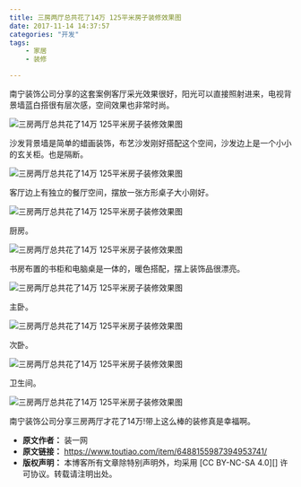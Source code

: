 ```yaml
---
title: 三房两厅总共花了14万 125平米房子装修效果图
date: 2017-11-14 14:37:57
categories: "开发"
tags:
	- 家居
	- 装修

---
```


南宁装饰公司分享的这套案例客厅采光效果很好，阳光可以直接照射进来，电视背景墙蓝白搭很有层次感，空间效果也非常时尚。

![三房两厅总共花了14万 125平米房子装修效果图][14_ 125]

沙发背景墙是简单的蜡画装饰，布艺沙发刚好搭配这个空间，沙发边上是一个小小的玄关柜。也是隔断。

![三房两厅总共花了14万 125平米房子装修效果图][14_ 125 1]

客厅边上有独立的餐厅空间，摆放一张方形桌子大小刚好。

![三房两厅总共花了14万 125平米房子装修效果图][14_ 125 2]

厨房。

![三房两厅总共花了14万 125平米房子装修效果图][14_ 125 3]

书房布置的书柜和电脑桌是一体的，暖色搭配，摆上装饰品很漂亮。

![三房两厅总共花了14万 125平米房子装修效果图][14_ 125 4]

主卧。

![三房两厅总共花了14万 125平米房子装修效果图][14_ 125 5]

次卧。

![三房两厅总共花了14万 125平米房子装修效果图][14_ 125 6]

卫生间。

![三房两厅总共花了14万 125平米房子装修效果图][14_ 125 7]

南宁装饰公司分享三房两厅才花了14万!带上这么棒的装修真是幸福啊。


[14_ 125]: static/resources/crawler/ZB3A-INIE-JQBE.jpg
[14_ 125 1]: static/resources/crawler/JBFY-ZAEQ-IJMB.jpg
[14_ 125 2]: static/resources/crawler/UBRZ-FVYJ-UFBV.jpg
[14_ 125 3]: static/resources/crawler/BFBI-MQ6Z-ABQM.jpg
[14_ 125 4]: static/resources/crawler/JVRM-RQEE-REYJ.jpg
[14_ 125 5]: static/resources/crawler/I7BQ-BQ6R-RJVE.jpg
[14_ 125 6]: static/resources/crawler/6R2Y-A2R3-IMUU.jpg
[14_ 125 7]: static/resources/crawler/MFMA-NNIB-V7FE.jpg
 *  **原文作者：** 装一网
 *  **原文链接：** https://www.toutiao.com/item/6488155987394953741/
 *  **版权声明：** 本博客所有文章除特别声明外，均采用 [CC BY-NC-SA 4.0][] 许可协议。转载请注明出处。

